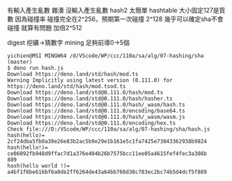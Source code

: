 有輸入產生亂數 雜湊
沒輸入產生亂數 
hash2 太簡單 
hashtable 大小固定127是質數 因為碰撞率
碰撞完全在2^256，預期第一次碰撞 2^128 幾乎可以確定sha不會碰撞
就算有問題 加倍2^512





digest
挖礦->猜數字
mining
足夠前導0->5個






```
yichien@MSI MINGW64 /d/VScode/WP/ccc/110a/sa/alg/07-hashing/sha (master)
$ deno run hash.js
Download https://deno.land/std/hash/mod.ts
Warning Implicitly using latest version (0.111.0) for https://deno.land/std/hash/mod.tsod.ts
Download https://deno.land/std@0.111.0/hash/mod.ts
Download https://deno.land/std@0.111.0/hash/hasher.ts
Download https://deno.land/std@0.111.0/hash/_wasm/hash.ts
Download https://deno.land/std@0.111.0/encoding/base64.ts
Download https://deno.land/std@0.111.0/hash/_wasm/wasm.js
Download https://deno.land/std@0.111.0/encoding/hex.ts
Check file:///D:/VScode/WP/ccc/110a/sa/alg/07-hashing/sha/hash.js
hash(hello)= 2cf24dba5fb0a30e26e83b2ac5b9e29e1b161e5c1fa7425e73043362938b9824     
hash(hello!)= ce06092fb948d9ffac7d1a376e404b26b7575bcc11ee05a4615fef4fec3a308b    889
hash(hello world !)= a4bf1f6be616bf6a0de2ff6264de43a64bb768d38c783ec2bc74b5d4dcf5f889
```